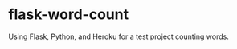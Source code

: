 flask-word-count
================

Using Flask, Python, and Heroku for a test project counting words.
